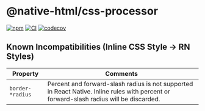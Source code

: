 # @native-html/css-processor

[![npm](https://img.shields.io/npm/v/@native-html/css-processor)](https://www.npmjs.com/package/@native-html/css-processor)
[![CI](https://github.com/native-html/core/workflows/css-processor/badge.svg?branch=master)](https://github.com/native-html/core/actions?query=branch%3Amaster+workflow%3Acss-processor)
[![codecov](https://codecov.io/gh/native-html/core/branch/master/graph/badge.svg?flag=css-processor)](https://codecov.io/gh/native-html/core?flag=css-processor)

## Known Incompatibilities (Inline CSS Style → RN Styles)

| Property         | Comments                                                                                                                                |
| ---------------- | --------------------------------------------------------------------------------------------------------------------------------------- |
| `border-*radius` | Percent and forward-slash radius is not supported in React Native. Inline rules with percent or forward-slash radius will be discarded. |
